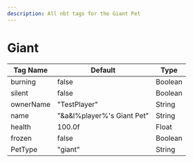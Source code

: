 ```yaml
---
description: All nbt tags for the Giant Pet
---
```



# Giant

| Tag Name     | Default                                                            | Type                                         |
| - | - | - |
| burning | false | Boolean |
| silent | false | Boolean |
| ownerName | "TestPlayer" | String |
| name | "&a&l%player%'s Giant Pet" | String |
| health | 100.0f | Float |
| frozen | false | Boolean |
| PetType | "giant" | String |
